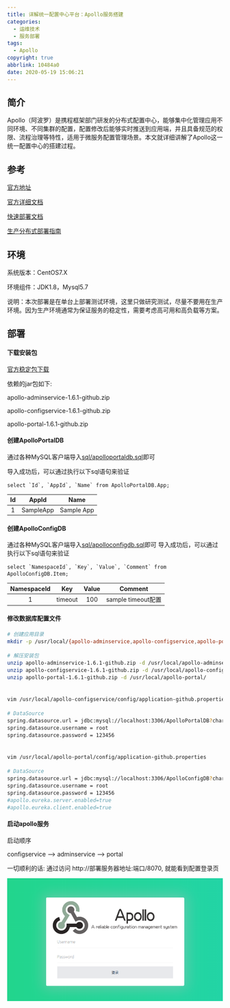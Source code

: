 ```yaml
---
title: 详解统一配置中心平台：Apollo服务搭建
categories:
  - 运维技术
  - 服务部署
tags:
  - Apollo
copyright: true
abbrlink: 10484a0
date: 2020-05-19 15:06:21
---
```


## 简介

Apollo（阿波罗）是携程框架部门研发的分布式配置中心，能够集中化管理应用不同环境、不同集群的配置，配置修改后能够实时推送到应用端，并且具备规范的权限、流程治理等特性，适用于微服务配置管理场景。本文就详细讲解了Apollo这一统一配置中心的搭建过程。



## 参考

[官方地址](https://github.com/ctripcorp/apollo)

[官方详细文档](https://github.com/ctripcorp/apollo/wiki/Apollo%E9%85%8D%E7%BD%AE%E4%B8%AD%E5%BF%83%E4%BB%8B%E7%BB%8D)

[快速部署文档](https://github.com/ctripcorp/apollo/wiki/Quick-Start)

[生产分布式部署指南](https://github.com/ctripcorp/apollo/wiki/分布式部署指南)

<!--more-->

## 环境

系统版本：CentOS7.X

环境组件：JDK1.8，Mysql5.7

说明：本次部署是在单台上部署测试环境，这里只做研究测试，尽量不要用在生产环境。因为生产环境通常为保证服务的稳定性，需要考虑高可用和高负载等方案。



## 部署

#### 下载安装包

[官方稳定包下载](https://github.com/ctripcorp/apollo/releases)

依赖的jar包如下:

apollo-adminservice-1.6.1-github.zip

apollo-configservice-1.6.1-github.zip

apollo-portal-1.6.1-github.zip  

#### 创建ApolloPortalDB

通过各种MySQL客户端导入[sql/apolloportaldb.sql](https://github.com/nobodyiam/apollo-build-scripts/blob/master/sql/apolloportaldb.sql)即可

导入成功后，可以通过执行以下sql语句来验证

```mysql
select `Id`, `AppId`, `Name` from ApolloPortalDB.App;
```

|  Id  |   AppId   |    Name    |
| :--: | :-------: | :--------: |
|  1   | SampleApp | Sample App |

#### 创建ApolloConfigDB

通过各种MySQL客户端导入[sql/apolloconfigdb.sql](https://github.com/nobodyiam/apollo-build-scripts/blob/master/sql/apolloconfigdb.sql)即可
导入成功后，可以通过执行以下sql语句来验证

```mysql
select `NamespaceId`, `Key`, `Value`, `Comment` from ApolloConfigDB.Item;
```

| NamespaceId |   Key   | Value |      Comment       |
| :---------: | :-----: | :---: | :----------------: |
|      1      | timeout |  100  | sample timeout配置 |

#### 修改数据库配置文件

```bash
# 创建应用目录
mkdir -p /usr/local/{apollo-adminservice,apollo-configservice,apollo-portal}

# 解压安装包
unzip apollo-adminservice-1.6.1-github.zip -d /usr/local/apollo-adminservice/
unzip apollo-configservice-1.6.1-github.zip -d /usr/local/apollo-configservice/
unzip apollo-portal-1.6.1-github.zip -d /usr/local/apollo-portal/


vim /usr/local/apollo-configservice/config/application-github.properties

# DataSource
spring.datasource.url = jdbc:mysql://localhost:3306/ApolloPortalDB?characterEncoding=utf8
spring.datasource.username = root
spring.datasource.password = 123456


vim /usr/local/apollo-portal/config/application-github.properties

# DataSource
spring.datasource.url = jdbc:mysql://localhost:3306/ApolloConfigDB?characterEncoding=utf8
spring.datasource.username = root
spring.datasource.password = 123456
#apollo.eureka.server.enabled=true
#apollo.eureka.client.enabled=true
```

#### 启动apollo服务

启动顺序

configservice -->   adminservice  -->  portal

一切顺利的话: 通过访问  http://部署服务器地址:端口/8070,  就能看到配置登录页

![](详解统一配置中心平台之Apollo服务搭建/1.png)